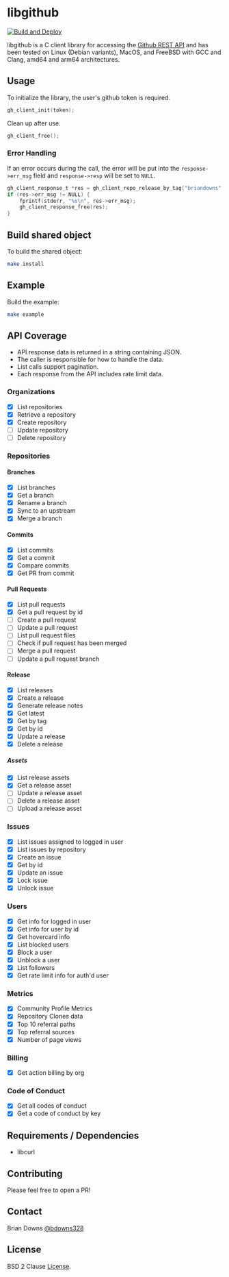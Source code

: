 # libgithub

[![Build and Deploy](https://github.com/briandowns/libgithub/actions/workflows/main.yml/badge.svg)](https://github.com/briandowns/libgithub/actions/workflows/compile_example.yml/badge.svg)

libgithub is a C client library for accessing the [Github REST API](https://docs.github.com/en) and has been tested on Linux (Debian variants), MacOS, and FreeBSD with GCC and Clang, amd64 and arm64 architectures.

## Usage

To initialize the library, the user's github token is required.

```c
gh_client_init(token);
```

Clean up after use.
```c
gh_client_free();
```

### Error Handling

If an error occurs during the call, the error will be put into the `response->err_msg` field and `response->resp` will be set to `NULL`.

```c
gh_client_response_t *res = gh_client_repo_release_by_tag("briandowns", "spinner", "v1.29.16");
if (res->err_msg != NULL) {
    fprintf(stderr, "%s\n", res->err_msg);
    gh_client_response_free(res);
}
```

## Build shared object

To build the shared object:

```sh
make install
```

## Example 

Build the example:

```sh
make example
```

## API Coverage

* API response data is returned in a string containing JSON.
* The caller is responsible for how to handle the data.
* List calls support pagination.
* Each response from the API includes rate limit data.

### Organizations

- [x] List repositories
- [x] Retrieve a repository
- [x] Create repository
- [ ] Update repository
- [ ] Delete repository

### Repositories

#### Branches

- [x] List branches
- [x] Get a branch
- [x] Rename a branch
- [x] Sync to an upstream
- [x] Merge a branch

#### Commits

- [x] List commits
- [x] Get a commit
- [x] Compare commits
- [x] Get PR from commit

#### Pull Requests

- [x] List pull requests
- [x] Get a pull request by id
- [ ] Create a pull request
- [ ] Update a pull request
- [ ] List pull request files
- [ ] Check if pull request has been merged
- [ ] Merge a pull request
- [ ] Update a pull request branch

#### Release

- [x] List releases
- [x] Create a release
- [x] Generate release notes
- [x] Get latest
- [x] Get by tag
- [x] Get by id
- [x] Update a release
- [x] Delete a release

##### Assets

- [x] List release assets
- [x] Get a release asset
- [ ] Update a release asset
- [ ] Delete a release asset
- [ ] Upload a release asset

### Issues

- [x] List issues assigned to logged in user
- [x] List issues by repository
- [x] Create an issue
- [x] Get by id
- [x] Update an issue
- [x] Lock issue
- [x] Unlock issue

### Users

- [x] Get info for logged in user
- [x] Get info for user by id
- [x] Get hovercard info
- [x] List blocked users
- [x] Block a user
- [x] Unblock a user
- [x] List followers
- [x] Get rate limit info for auth'd user

### Metrics

- [x] Community Profile Metrics
- [x] Repository Clones data
- [x] Top 10 referral paths
- [x] Top referral sources
- [x] Number of page views 

### Billing

- [x] Get action billing by org

### Code of Conduct 

- [x] Get all codes of conduct
- [x] Get a code of conduct by key

## Requirements / Dependencies

* libcurl

## Contributing

Please feel free to open a PR!

## Contact

Brian Downs [@bdowns328](http://twitter.com/bdowns328)

## License

BSD 2 Clause [License](/LICENSE).

